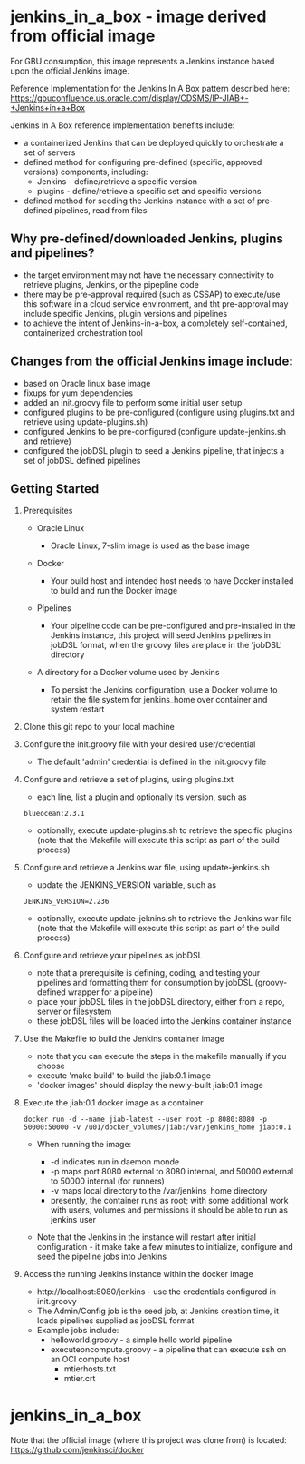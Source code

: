 # jenkins_in_a_box - image derived from official image 

For GBU consumption, this image represents a Jenkins instance based upon the official Jenkins image.

Reference Implementation for the Jenkins In A Box pattern described here: https://gbuconfluence.us.oracle.com/display/CDSMS/IP-JIAB+-+Jenkins+in+a+Box 

Jenkins In A Box reference implementation benefits include:

* a containerized Jenkins that can be deployed quickly to orchestrate a set of servers
* defined method for configuring pre-defined (specific, approved versions) components, including:
  * Jenkins - define/retrieve a specific version
  * plugins - define/retrieve a specific set and specific versions
* defined method for seeding the Jenkins instance with a set of pre-defined pipelines, read from files 

## Why pre-defined/downloaded Jenkins, plugins and pipelines?

* the target environment may not have the necessary connectivity to retrieve plugins, Jenkins, or the pipepline code
* there may be pre-approval required (such as CSSAP) to execute/use this software in a cloud service environment, and tht pre-approval may include specific Jenkins, plugin versions and pipelines
* to achieve the intent of Jenkins-in-a-box, a completely self-contained, containerized orchestration tool
 
## Changes from the official Jenkins image include:

* based on Oracle linux base image
* fixups for yum dependencies
* added an init.groovy file to perform some initial user setup
* configured plugins to be pre-configured (configure using plugins.txt and retrieve using update-plugins.sh)
* configured Jenkins to be pre-configured (configure update-jenkins.sh and retrieve)
* configured the jobDSL plugin to seed a Jenkins pipeline, that injects a set of jobDSL defined pipelines

## Getting Started 

1. Prerequisites

   * Oracle Linux 
      * Oracle Linux, 7-slim image is used as the base image
   
   * Docker
      * Your build host and intended host needs to have Docker installed to build and run the Docker image

   * Pipelines 
      * Your pipeline code can be pre-configured and pre-installed in the Jenkins instance, this project will seed Jenkins pipelines in jobDSL format, when the groovy files are place in the 'jobDSL' directory

   * A directory for a Docker volume used by Jenkins
      * To persist the Jenkins configuration, use a Docker volume to retain the file system for jenkins_home over container and system restart

2. Clone this git repo to your local machine 

3. Configure the init.groovy file with your desired user/credential 

   * The default 'admin' credential is defined in the init.groovy file 

4. Configure and retrieve a set of plugins, using plugins.txt

   * each line, list a plugin and optionally its version, such as
    ```
    blueocean:2.3.1
    ```
   * optionally, execute update-plugins.sh to retrieve the specific plugins (note that the Makefile will execute this script as part of the build process)

5. Configure and retrieve a Jenkins war file, using update-jenkins.sh

   * update the JENKINS_VERSION variable, such as
    ```
    JENKINS_VERSION=2.236
    ```
   * optionally, execute update-jeknins.sh to retrieve the Jenkins war file (note that the Makefile will execute this script as part of the build process)

6. Configure and retrieve your pipelines as jobDSL

   * note that a prerequisite is defining, coding, and testing your pipelines and formatting them for consumption by jobDSL (groovy-defined wrapper for a pipeline)
   * place your jobDSL files in the jobDSL directory, either from a repo, server or filesystem
   * these jobDSL files will be loaded into the Jenkins container instance

7. Use the Makefile to build the Jenkins container image

   * note that you can execute the steps in the makefile manually if you choose
   * execute 'make build' to build the jiab:0.1 image
   * 'docker images' should display the newly-built jiab:0.1 image

8. Execute the jiab:0.1 docker image as a container

   ```
   docker run -d --name jiab-latest --user root -p 8080:8080 -p 50000:50000 -v /u01/docker_volumes/jiab:/var/jenkins_home jiab:0.1
   ```
   * When running the image: 
      * -d indicates run in daemon monde
      * -p maps port 8080 external to 8080 internal, and 50000 external to 50000 internal (for runners)
      * -v maps local directory to the /var/jenkins_home directory
      * presently, the container runs as root; with some additional work with users, volumes and permissions it should be able to run as jenkins user

   * Note that the Jenkins in the instance will restart after initial configuration - it make take a few minutes to initialize, configure and seed the pipeline jobs into Jenkins

9. Access the running Jenkins instance within the docker image 
   * http://localhost:8080/jenkins - use the credentials configured in init.groovy 
   * The Admin/Config job is the seed job, at Jenkins creation time, it loads pipelines supplied as jobDSL format
   * Example jobs include:
      * helloworld.groovy - a simple hello world pipeline
      * executeoncompute.groovy - a pipeline that can execute ssh on an OCI compute host
         * mtierhosts.txt 
         * mtier.crt


# jenkins_in_a_box 

Note that the official image (where this project was clone from) is located: https://github.com/jenkinsci/docker

